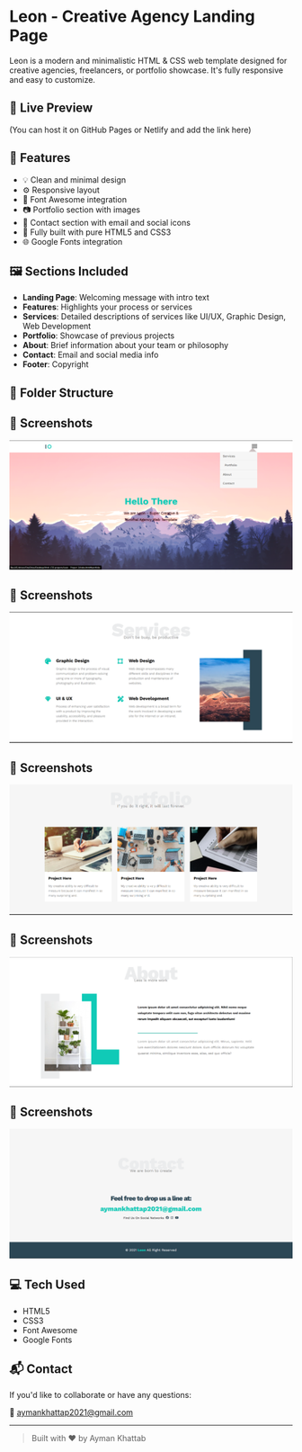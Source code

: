# Leon - Creative Agency Landing Page

Leon is a modern and minimalistic HTML & CSS web template designed for creative agencies, freelancers, or portfolio showcase. It's fully responsive and easy to customize.

## 🚀 Live Preview

(You can host it on GitHub Pages or Netlify and add the link here)

## 📌 Features

- 💡 Clean and minimal design
- ⚙️ Responsive layout
- 🎨 Font Awesome integration
- 📷 Portfolio section with images
- 📱 Contact section with email and social icons
- 🧩 Fully built with pure HTML5 and CSS3
- 🌐 Google Fonts integration

## 🖼️ Sections Included

- **Landing Page**: Welcoming message with intro text
- **Features**: Highlights your process or services
- **Services**: Detailed descriptions of services like UI/UX, Graphic Design, Web Development
- **Portfolio**: Showcase of previous projects
- **About**: Brief information about your team or philosophy
- **Contact**: Email and social media info
- **Footer**: Copyright

## 📁 Folder Structure


## 📸 Screenshots
![Screenshot](img/Screenshot1.png)

## 📸 Screenshots
![Screenshot](img/Screenshot2.png)

## 📸 Screenshots
![Screenshot](img/Screenshot3.png)

## 📸 Screenshots
![Screenshot](img/Screenshot4.png)

## 📸 Screenshots
![Screenshot](img/Screenshot5.png)


## 💻 Tech Used

- HTML5
- CSS3
- Font Awesome
- Google Fonts

## 📬 Contact

If you'd like to collaborate or have any questions:

📧 [aymankhattap2021@gmail.com](mailto:aymankhattap2021@gmail.com)

---

> Built with ❤️ by Ayman Khattab
